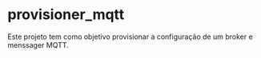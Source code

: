 # provisioner_mqtt
Este projeto tem como objetivo provisionar a configuração de um broker e menssager MQTT.
